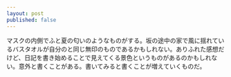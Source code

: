 ```yaml
---
layout: post
published: false
---
```


マスクの内側でふと夏の匂いのようなものがする。坂の途中の家で風に揺れているバスタオルが自分のと同じ無印のものであるかもしれない。ありふれた感想だけど、日記を書き始めることで見えてくる景色というものがあるのかもしれない。意外と書くことがある。書いてみると書くことが増えていくものだ。
